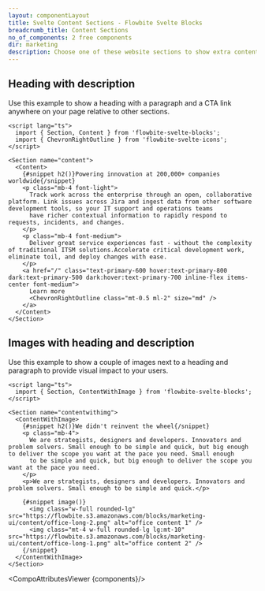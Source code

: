 ```yaml
---
layout: componentLayout
title: Svelte Content Sections - Flowbite Svelte Blocks
breadcrumb_title: Content Sections
no_of_components: 2 free components
dir: marketing
description: Choose one of these website sections to show extra content relative to the other sections on the page such as a gallery of images, description texts, and more.
---
```


<script>
  import { TableProp, TableDefaultRow, CompoAttributesViewer } from '../utils'
  const components = 'Content, ContentWithImage, Section'
</script>

## Heading with description

Use this example to show a heading with a paragraph and a CTA link anywhere on your page relative to other sections.

```svelte example
<script lang="ts">
  import { Section, Content } from 'flowbite-svelte-blocks';
  import { ChevronRightOutline } from 'flowbite-svelte-icons';
</script>

<Section name="content">
  <Content>
    {#snippet h2()}Powering innovation at 200,000+ companies worldwide{/snippet}
    <p class="mb-4 font-light">
      Track work across the enterprise through an open, collaborative platform. Link issues across Jira and ingest data from other software development tools, so your IT support and operations teams
      have richer contextual information to rapidly respond to requests, incidents, and changes.
    </p>
    <p class="mb-4 font-medium">
      Deliver great service experiences fast - without the complexity of traditional ITSM solutions.Accelerate critical development work, eliminate toil, and deploy changes with ease.
    </p>
    <a href="/" class="text-primary-600 hover:text-primary-800 dark:text-primary-500 dark:hover:text-primary-700 inline-flex items-center font-medium">
      Learn more
      <ChevronRightOutline class="mt-0.5 ml-2" size="md" />
    </a>
  </Content>
</Section>
```

## Images with heading and description

Use this example to show a couple of images next to a heading and paragraph to provide visual impact to your users.

```svelte example
<script lang="ts">
  import { Section, ContentWithImage } from 'flowbite-svelte-blocks';
</script>

<Section name="contentwithimg">
  <ContentWithImage>
    {#snippet h2()}We didn't reinvent the wheel{/snippet}
    <p class="mb-4">
      We are strategists, designers and developers. Innovators and problem solvers. Small enough to be simple and quick, but big enough to deliver the scope you want at the pace you need. Small enough
      to be simple and quick, but big enough to deliver the scope you want at the pace you need.
    </p>
    <p>We are strategists, designers and developers. Innovators and problem solvers. Small enough to be simple and quick.</p>

    {#snippet image()}
      <img class="w-full rounded-lg" src="https://flowbite.s3.amazonaws.com/blocks/marketing-ui/content/office-long-2.png" alt="office content 1" />
      <img class="mt-4 w-full rounded-lg lg:mt-10" src="https://flowbite.s3.amazonaws.com/blocks/marketing-ui/content/office-long-1.png" alt="office content 2" />
    {/snippet}
  </ContentWithImage>
</Section>
```

<CompoAttributesViewer {components}/>

